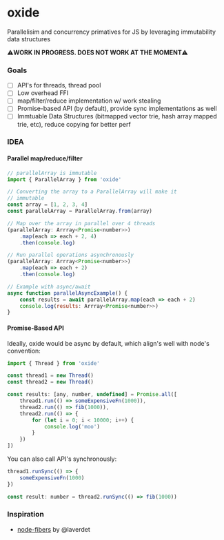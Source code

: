 oxide
=====
Parallelisim and concurrency primatives for JS by leveraging immutability data structures

⚠️**WORK IN PROGRESS. DOES NOT WORK AT THE MOMENT**⚠️

### Goals
- [ ] API's for threads, thread pool
- [ ] Low overhead FFI
- [ ] map/filter/reduce implementation w/ work stealing
- [ ] Promise-based API (by default), provide sync implementations as well
- [ ] Immtuable Data Structures (bitmapped vector trie, hash array mapped trie, etc), reduce copying for better perf

### IDEA
#### Parallel map/reduce/filter
```js
// parallelArray is immutable
import { ParallelArray } from 'oxide'

// Converting the array to a ParallelArray will make it
// immutable
const array = [1, 2, 3, 4]
const parallelArray = ParallelArray.from(array)

// Map over the array in parallel over 4 threads
(parallelArray: Arrray<Promise<number>>)
    .map(each => each + 2, 4)
    .then(console.log)

// Run parallel operations asynchronously
(parallelArray: Arrray<Promise<number>>)
    .map(each => each + 2)
    .then(console.log)

// Example with async/await
async function parallelAsyncExample() {
    const results = await parallelArray.map(each => each + 2)
    console.log(results: Arrray<Promise<number>>)
}
```

#### Promise-Based API
Ideally, oxide would be async by default, which align's well with node's convention:
```js
import { Thread } from 'oxide'

const thread1 = new Thread()
const thread2 = new Thread()

const results: [any, number, undefined] = Promise.all([
    thread1.run(() => someExpensiveFn(1000)),
    thread2.run(() => fib(1000)),
    thread2.run(() => {
        for (let i = 0; i < 10000; i++) {
            console.log('moo')
        }
    })
])

```

You can also call API's synchronously:

```js
thread1.runSync(() => {
    someExpensiveFn(1000)
})

const result: number = thread2.runSync(() => fib(1000))
```

### Inspiration
* [node-fibers](https://github.com/laverdet/node-fibers) by @laverdet
